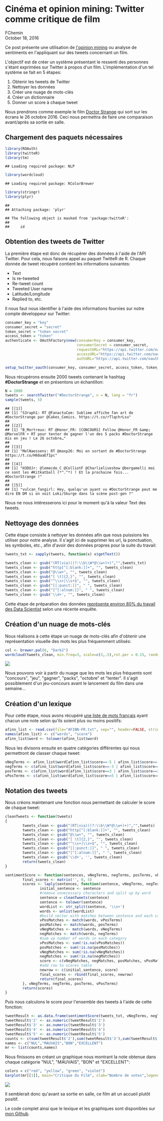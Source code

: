 # Cinéma et opinion mining: Twitter comme critique de film
FChemin  
October 18, 2016  



Ce post présente une utilisation de [l'opinion mining](https://fr.wikipedia.org/wiki/Opinion_mining) ou analyse de sentiments en l'appliquant sur des tweets concernant un film.

L'objectif est de créer un système présentant le ressenti des personnes s'étant exprimées sur Twitter à propos d'un film. L'implémentation d'un tel système se fait en 5 étapes:

1. Obtenir les tweets de Twitter
2. Nettoyer les données
3. Créer une nuage de mots-clés
4. Créer un dictionnaire
5. Donner un score à chaque tweet

Nous prendrons comme exemple le film [Doctor Strange](http://www.imdb.com/title/tt1211837/?ref_=nv_sr_1) qui sort sur les écrans le 26 octobre 2016. Ceci nous permettra de faire une comparaison avant/après sa sortie en salle.

## Chargement des paquets nécessaires


```r
library(ROAuth)
library(twitteR)
library(tm)
```

```
## Loading required package: NLP
```

```r
library(wordcloud)
```

```
## Loading required package: RColorBrewer
```

```r
library(stringr)
library(plyr)
```

```
## 
## Attaching package: 'plyr'
```

```
## The following object is masked from 'package:twitteR':
## 
##     id
```



## Obtention des tweets de Twitter

La première étape est donc de récupérer des données à l'aide de l'API Twitter. Pour cela, nous faisons appel au paquet TwitteR de R. Chaque donnée de tweet récupéré contient les informations suivantes:

* Text
* Is re-tweeted
* Re-tweet count
* Tweeted User name
* Latitude/Longitude
* Replied to, etc.

Il nous faut nous identifier à l'aide des informations fournies sur notre compte développeur sur Twitter:


```r
consumer_key = "key"
consumer_secret = "secret"
token_secret = "token secret"
access_token = "token"
authenticate <- OAuthFactory$new(consumerKey = consumer_key,
                                 consumerSecret = consumer_secret,
                                 requestURL="https://api.twitter.com/oauth/request_token",
                                 accessURL="https://api.twitter.com/oauth/access_token",
                                 authURL="https://api.twitter.com/oauth/authorize")

setup_twitter_oauth(consumer_key, consumer_secret, access_token, token_secret)
```

Nous récupérons ensuite 2000 tweets contenant le hashtag **#DoctorStrange** et en présentons un échantillon:


```r
N = 2000
tweets <- searchTwitter("#DoctorStrange", n = N, lang = "fr")
sample(tweets, 5)
```

```
## [[1]]
## [1] "S3raph1: RT @FanactuCom: Sublime affiche fan art de #DoctorStrange par @Cakes_Comics. https://t.co/rTlqchrLsu"
## 
## [[2]]
## [1] "B_Mortreux: RT @Honor_FR: [CONCOURS] Follow @Honor_FR &amp; @MarvelFR + RT pour tenter de gagner l'un des 5 packs #DoctorStrange mis en jeu ! Le 26 octobre…"
## 
## [[3]]
## [1] "MelNaessens: RT @maxp26: Moi en sortant de #DoctorStrange https://t.co/H68aaEfIpc"
## 
## [[4]]
## [1] "H3DOJr: @lemecde_C @ColliotF @Charlieliveshow @bergamelli moi ce sont les #Kitkatball (*^.^*) ! Et la prochaine fois... #DoctorStrange !"
## 
## [[5]]
## [1] "vulcan_fangirl: Hey, quelqu'un ayant vu #DoctorStrange peut me dire EN DM si on voit Loki/Skurge dans la scène post-gen ?"
```

Nous ne nous intéresserons ici pour le moment qu'à la valeur Text des tweets.

## Nettoyage des données

Cette étape consiste à nettoyer les données afin que nous puissions les utiliser pour notre analyse. Il s'agit ici de supprimer les url, la ponctuation, les symboles, etc., afin d'avoir des données propres pour la suite du travail:


```r
tweets_txt <- sapply(tweets, function(x) x$getText())

tweets_clean <- gsub("(RT|via)((?:\\b\\W*@\\w+)+)","",tweets_txt)
tweets_clean <- gsub("http[^[:blank:]]+", "", tweets_clean)
tweets_clean <- gsub("@\\w+", "", tweets_clean)
tweets_clean <- gsub("[ \t]{2,}", "", tweets_clean)
tweets_clean <- gsub("^\\s+|\\s+$", "", tweets_clean)
tweets_clean <- gsub("[[:punct:]]", " ", tweets_clean)
tweets_clean <- gsub("[^[:alnum:]]", " ", tweets_clean)
tweets_clean <- gsub('\\d+', "", tweets_clean)
```

Cette étape de préparation des données [représente environ 80% du travail des Data Scientist](http://www.forbes.com/sites/gilpress/2016/03/23/data-preparation-most-time-consuming-least-enjoyable-data-science-task-survey-says/#10429127f758) selon une récente enquête.

## Création d'un nuage de mots-clés

Nous réalisons à cette étape un nuage de mots-clés afin d'obtenir une représentation visuelle des mots les plus fréquemment utilisés:


```r
col <- brewer.pal(6, "Dark2")
wordcloud(tweets_clean, min.freq=3, scale=c(3,.5),rot.per = 0.15, random.color=T, max.word=100, random.order=F,colors=col)
```

![](https://github.com/FChemin/WebScrapingSentimentAnalysis/blob/master/graph-unnamed-chunk-6-1.png)

Nous pouvons voir à partir du nuage que les mots les plus fréquents sont "concours", "jeu", "gagner", "packs", "octobre" et "tenter". Il s'agit possiblement d'un jeu-concours avant le lancement du film dans une semaine...

## Création d'un lexique

Pour cette étape, nous avons récupéré [une liste de mots français](https://github.com/johnthillaye/sentiment/blob/master/build/AFINN.txt) ayant chacun une note selon qu'ils soient plus ou moins positifs:


```r
afinn_list <- read.csv(file="AFINN-FR.txt", sep="", header=FALSE, stringsAsFactors=FALSE)
names(afinn_list) <- c("words", "score")
afinn_list$word <- tolower(afinn_list$word)
```

Nous les divisons ensuite en quatre catégories différentes qui nous permettront de classer chaque tweet:


```r
vNegTerms <- afinn_list$word[afinn_list$score==-5 | afinn_list$score==-4]
negTerms <- c(afinn_list$word[afinn_list$score==-3 | afinn_list$score==-2 | afinn_list$score==-1])
posTerms <- c(afinn_list$word[afinn_list$score==3 | afinn_list$score==2 | afinn_list$score==1])
vPosTerms <- c(afinn_list$word[afinn_list$score==5 | afinn_list$score==4])
```

## Notation des tweets

Nous créons maintenant une fonction nous permettant de calculer le score de chaque tweet:


```r
cleanTweets <- function(tweets)
{
        tweets_clean <- gsub("(RT|via)((?:\\b\\W*@\\w+)+)","",tweets)
        tweets_clean <- gsub("http[^[:blank:]]+", "", tweets_clean)
        tweets_clean <- gsub("@\\w+", "", tweets_clean)
        tweets_clean <- gsub("[ \t]{2,}", "", tweets_clean)
        tweets_clean <- gsub("^\\s+|\\s+$", "", tweets_clean)
        tweets_clean <- gsub("[[:punct:]]", " ", tweets_clean)
        tweets_clean <- gsub("[^[:alnum:]]", " ", tweets_clean)
        tweets_clean <- gsub('\\d+', '', tweets_clean)
        return(tweets_clean)
}

sentimentScore <- function(sentences, vNegTerms, negTerms, posTerms, vPosTerms){
        final_scores <- matrix('', 0, 5)
        scores <- laply(sentences, function(sentence, vNegTerms, negTerms, posTerms, vPosTerms){
                initial_sentence <- sentence
                #remove unnecessary characters and split up by word
                sentence = cleanTweets(sentence)
                sentence <- tolower(sentence)
                wordList <- str_split(sentence, '\\s+')
                words <- unlist(wordList)
                #build vector with matches between sentence and each category
                vPosMatches <- match(words, vPosTerms)
                posMatches <- match(words, posTerms)
                vNegMatches <- match(words, vNegTerms)
                negMatches <- match(words, negTerms)
                #sum up number of words in each category
                vPosMatches <- sum(!is.na(vPosMatches))
                posMatches <- sum(!is.na(posMatches))
                vNegMatches <- sum(!is.na(vNegMatches))
                negMatches <- sum(!is.na(negMatches))
                score <- c(vNegMatches, negMatches, posMatches, vPosMatches)
                #add row to scores table
                newrow <- c(initial_sentence, score)
                final_scores <- rbind(final_scores, newrow)
                return(final_scores)
        }, vNegTerms, negTerms, posTerms, vPosTerms)
        return(scores)
}
```

Puis nous calculons le score pour l'ensemble des tweets à l'aide de cette fonction:


```r
tweetResult <- as.data.frame(sentimentScore(tweets_txt, vNegTerms, negTerms, posTerms, vPosTerms))
tweetResult$'2' <- as.numeric(tweetResult$'2')
tweetResult$'3' <- as.numeric(tweetResult$'3')
tweetResult$'4' <- as.numeric(tweetResult$'4')
tweetResult$'5' <- as.numeric(tweetResult$'5')
counts <- c(sum(tweetResult$'2'),sum(tweetResult$'3'),sum(tweetResult$'4'),sum(tweetResult$'5'))
names <- c("NUL","MAUVAIS","BON","EXCELLENT")
mr <- list(counts,names)
```

Nous finissons en créant un graphique nous montrant la note obtenue dans chaque catégorie "NUL", "MAUVAIS", "BON" et "EXCELLENT":


```r
colors = c("red", "yellow", "green", "violet")
barplot(mr[[1]], main="Critique du Film", xlab="Nombre de votes",legend=mr[[2]],col=colors)
```

![](https://github.com/FChemin/WebScrapingSentimentAnalysis/blob/master/graph-unnamed-chunk-11-1.png)

Il semblerait donc qu'avant sa sortie en salle, ce film ait un accueil plutôt positif.

Le code complet ainsi que le lexique et les graphiques sont disponibles sur [mon Github](https://github.com/FChemin/SentimentAnalysis).
